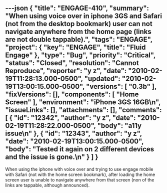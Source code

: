 ---json
{
  "title": "ENGAGE-410",
  "summary": "When using voice over in iphone 3GS and Safari (not from the desktop bookmark) user can not navigate anywhere from the home page (links are not double tappable).",
  "tags": "ENGAGE",
  "project": {
    "key": "ENGAGE",
    "title": "Fluid Engage"
  },
  "type": "Bug",
  "priority": "Critical",
  "status": "Closed",
  "resolution": "Cannot Reproduce",
  "reporter": "y z",
  "date": "2010-02-19T11:28:13.000-0500",
  "updated": "2010-02-19T13:00:15.000-0500",
  "versions": [
    "0.3b"
  ],
  "fixVersions": [],
  "components": [
    "Home Screen"
  ],
  "environment": "iPhone 3GS 16GB\n",
  "issueLinks": [],
  "attachments": [],
  "comments": [
    {
      "id": "12342",
      "author": "y z",
      "date": "2010-02-19T11:28:22.000-0500",
      "body": "a11y issue\n"
    },
    {
      "id": "12343",
      "author": "y z",
      "date": "2010-02-19T13:00:15.000-0500",
      "body": "Tested it again on 2 different devices and the issue is gone.\n"
    }
  ]
}
---
When using the iphone with voice over and trying to use engage mobile with Safari (not with the home screen bookmark), after loading the home screen user is unable to navigate anywhere from that screen (non of the links are tappable, although announced).

        